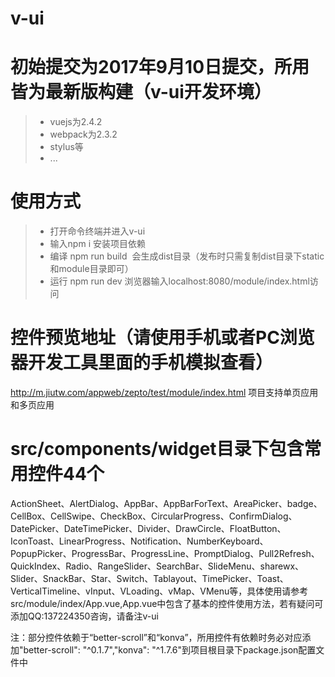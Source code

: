 # v-ui
# 初始提交为2017年9月10日提交，所用皆为最新版构建（v-ui开发环境）
> * vuejs为2.4.2
> * webpack为2.3.2
> * stylus等
> * ...

# 使用方式
> * 打开命令终端并进入v-ui
> * 输入npm i 安装项目依赖
> * 编译 npm run build  会生成dist目录（发布时只需复制dist目录下static和module目录即可）
> * 运行 npm run dev 浏览器输入localhost:8080/module/index.html访问

# 控件预览地址（请使用手机或者PC浏览器开发工具里面的手机模拟查看）
http://m.jiutw.com/appweb/zepto/test/module/index.html
项目支持单页应用和多页应用
# src/components/widget目录下包含常用控件44个
ActionSheet、AlertDialog、AppBar、AppBarForText、AreaPicker、badge、CellBox、CellSwipe、CheckBox、CircularProgress、ConfirmDialog、DatePicker、DateTimePicker、Divider、DrawCircle、FloatButton、IconToast、LinearProgress、Notification、NumberKeyboard、PopupPicker、ProgressBar、ProgressLine、PromptDialog、Pull2Refresh、QuickIndex、Radio、RangeSlider、SearchBar、SlideMenu、sharewx、Slider、SnackBar、Star、Switch、Tablayout、TimePicker、Toast、VerticalTimeline、vInput、VLoading、vMap、VMenu等，具体使用请参考src/module/index/App.vue,App.vue中包含了基本的控件使用方法，若有疑问可添加QQ:137224350咨询，请备注v-ui

注：部分控件依赖于“better-scroll”和“konva”，所用控件有依赖时务必对应添加"better-scroll": "^0.1.7","konva": "^1.7.6"到项目根目录下package.json配置文件中
